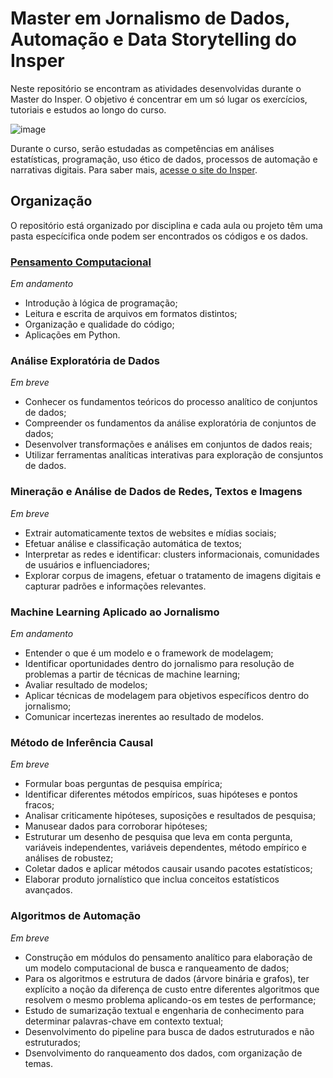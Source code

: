 # Master em Jornalismo de Dados, Automação e Data Storytelling do Insper

Neste repositório se encontram as atividades desenvolvidas durante o Master do Insper. O objetivo é concentrar em um só lugar os exercícios, tutoriais e estudos ao longo do curso.

![image](https://user-images.githubusercontent.com/89416633/136854714-7bfa3cd1-ce5a-4407-bb04-062e9a05a206.png)

Durante o curso, serão estudadas as competências em análises estatísticas, programação, uso ético de dados, processos de automação e narrativas digitais. Para saber mais, [acesse o site do Insper](https://www.insper.edu.br/pos-graduacao/master-em-jornalismo-de-dados-automacao-e-data-storytelling/).


## Organização

O repositório está organizado por disciplina e cada aula ou projeto têm uma pasta especícifica onde podem ser encontrados os códigos e os dados.


### [Pensamento Computacional](https://github.com/jessicaavelar/master-dados-automacao-data-storytelling-insper/tree/main/pensamento_computacional)
*Em andamento*
 
*  Introdução à lógica de programação;
*  Leitura e escrita de arquivos em formatos distintos;
*  Organização e qualidade do código;
*  Aplicações em Python.


### Análise Exploratória de Dados
*Em breve*

* Conhecer os fundamentos teóricos do processo analítico de conjuntos de dados;
* Compreender os fundamentos da análise exploratória de conjuntos de dados;
* Desenvolver transformações e análises em conjuntos de dados reais;
* Utilizar ferramentas analíticas interativas para exploração de consjuntos de dados.


### Mineração e Análise de Dados de Redes, Textos e Imagens
*Em breve*

* Extrair automaticamente textos de websites e mídias sociais;
* Efetuar análise e classificação automática de textos;
* Interpretar as redes e identificar: clusters informacionais, comunidades de usuários e influenciadores;
* Explorar corpus de imagens, efetuar o tratamento de imagens digitais e capturar padrões e informações relevantes.


### Machine Learning Aplicado ao Jornalismo
*Em andamento*

* Entender o que é um modelo e o framework de modelagem;
* Identificar oportunidades dentro do jornalismo para resolução de problemas a partir de técnicas de machine learning;
* Avaliar resultado de modelos;
* Aplicar técnicas de modelagem para objetivos específicos dentro do jornalismo;
* Comunicar incertezas inerentes ao resultado de modelos.


### Método de Inferência Causal
*Em breve*

* Formular boas perguntas de pesquisa empírica;
* Identificar diferentes métodos empíricos, suas hipóteses e pontos fracos;
* Analisar criticamente hipóteses, suposições e resultados de pesquisa;
* Manusear dados para corroborar hipóteses;
* Estruturar um desenho de pesquisa que leva em conta pergunta, variáveis independentes, variáveis dependentes, método empírico e análises de robustez;
* Coletar dados e aplicar métodos causair usando pacotes estatísticos;
* Elaborar produto jornalístico que inclua conceitos estatísticos avançados.


### Algoritmos de Automação
*Em breve*

* Construção em módulos do pensamento analítico para elaboração de um modelo computacional de busca e ranqueamento de dados;
* Para os algoritmos e estrutura de dados (árvore binária e grafos), ter explícito a noção da diferença de custo entre diferentes algoritmos que resolvem o mesmo problema aplicando-os em testes de performance;
* Estudo de sumarização textual e engenharia de conhecimento para determinar palavras-chave em contexto textual;
* Desenvolvimento do pipeline para busca de dados estruturados e não estruturados;
* Dsenvolvimento do ranqueamento dos dados, com organização de temas.
